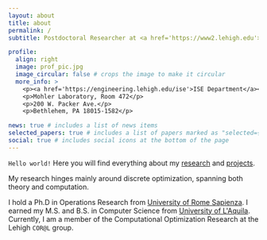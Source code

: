 ```yaml
---
layout: about
title: about
permalink: /
subtitle: Postdoctoral Researcher at <a href='https://www2.lehigh.edu'>Lehigh University</a>.

profile:
  align: right
  image: prof_pic.jpg
  image_circular: false # crops the image to make it circular
  more_info: >
    <p><a href='https://engineering.lehigh.edu/ise'>ISE Department</a></p>
    <p>Mohler Laboratory, Room 472</p>
    <p>200 W. Packer Ave.</p>
    <p>Bethlehem, PA 18015-1582</p>

news: true # includes a list of news items
selected_papers: true # includes a list of papers marked as "selected={true}"
social: true # includes social icons at the bottom of the page
---
```


`Hello world!` Here you will find everything about my <a href='/research/'>research</a> and <a href='/software/'>projects</a>.

My research hinges mainly around discrete optimization, spanning both theory and computation.

I hold a Ph.D in Operations Research from [University of Rome Sapienza](https://www.uniroma1.it/en/pagina-strutturale/home). 
I earned my M.S. and B.S. in Computer Science from [University of L'Aquila](https://www.uniroma1.it/en/pagina-strutturale/home). 
Currently, I am a member of the Computational Optimization Research at the Lehigh `COR@L` group.
